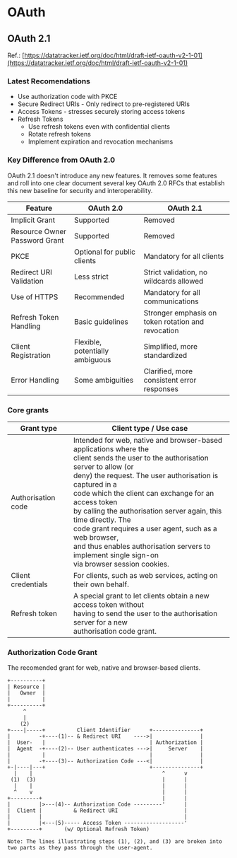 # OAuth

## OAuth 2.1
Ref.: [https://datatracker.ietf.org/doc/html/draft-ietf-oauth-v2-1-01](https://datatracker.ietf.org/doc/html/draft-ietf-oauth-v2-1-01)

### Latest Recomendations
* Use authorization code with PKCE
* Secure Redirect URIs - Only redirect to pre-registered URIs
* Access Tokens - stresses securely storing access tokens
* Refresh Tokens 
    * Use refresh tokens even with confidential clients
    * Rotate refresh tokens
    * Implement expiration and revocation mechanisms

### Key Difference from OAuth 2.0
OAuth 2.1 doesn't introduce any new features. It removes some features and roll into one clear document several key OAuth 2.0 RFCs that establish this new baseline for security and interoperability.

| Feature                       | OAuth 2.0                       | OAuth 2.1                                          |
|-------------------------------|---------------------------------|----------------------------------------------------|
| Implicit Grant                | Supported                       | Removed                                            |
| Resource Owner Password Grant | Supported                       | Removed                                            |
| PKCE                          | Optional for public clients     | Mandatory for all clients                          |
| Redirect URI Validation       | Less strict                     | Strict validation, no wildcards allowed            |
| Use of HTTPS                  | Recommended                     | Mandatory for all communications                   |
| Refresh Token Handling        | Basic guidelines                | Stronger emphasis on token rotation and revocation |
| Client Registration           | Flexible, potentially ambiguous | Simplified, more standardized                      |
| Error Handling                | Some ambiguities                | Clarified, more consistent error responses         |

### Core grants
| Grant type | Client type / Use case |
|---|---|
| Authorisation code | Intended for web, native and browser-based applications where the<br>client sends the user to the authorisation server to allow (or<br>deny) the request. The user authorisation is captured in a<br>code which the client can exchange for an access token<br>by calling the authorisation server again, this time directly. The<br>code grant requires a user agent, such as a web browser,<br>and thus enables authorisation servers to implement single sign-on<br>via browser session cookies. |
| Client credentials | For clients, such as web services, acting on their own behalf. |
| Refresh token | A special grant to let clients obtain a new access token without<br>having to send the user to the authorisation server for a new<br>authorisation code grant. |

### Authorization Code Grant
The recomended grant for web, native and browser-based clients.
```
+----------+
| Resource |
|   Owner  |
|          |
+----------+
     ^
     |
    (2)
+----|-----+          Client Identifier      +---------------+
|         -+----(1)-- & Redirect URI    ---->|               |
|  User-   |                                 | Authorization |
|  Agent  -+----(2)-- User authenticates --->|     Server    |
|          |                                 |               |
|         -+----(3)-- Authorization Code ---<|               |
+-|----|---+                                 +---------------+
  |    |                                         ^      v
 (1)  (3)                                        |      |
  |    |                                         |      |
  ^    v                                         |      |
+---------+                                      |      |
|         |>---(4)-- Authorization Code ---------'      |
|  Client |          & Redirect URI                     |
|         |                                             |
|         |<---(5)----- Access Token -------------------'
+---------+       (w/ Optional Refresh Token)

Note: The lines illustrating steps (1), (2), and (3) are broken into
two parts as they pass through the user-agent.
```
